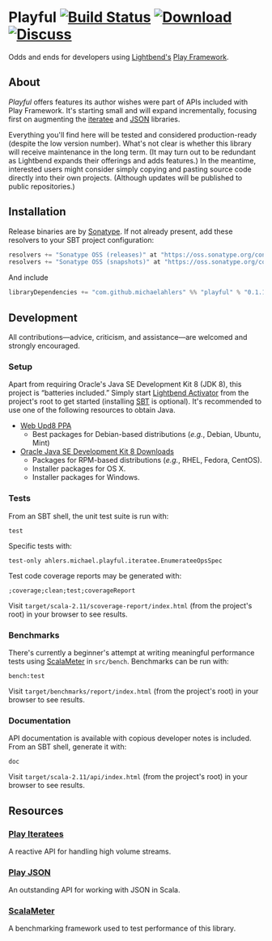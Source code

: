 # Playful [![Build Status](https://travis-ci.org/michaelahlers/michaelahlers-playful.svg?branch=master)](https://travis-ci.org/michaelahlers/michaelahlers-playful) [![Download](https://api.bintray.com/packages/michaelahlers/maven/michaelahlers-playful/images/download.svg) ](https://bintray.com/michaelahlers/maven/michaelahlers-playful/_latestVersion) [![Discuss](https://badges.gitter.im/michaelahlers/michaelahlers-playful.svg)](https://gitter.im/michaelahlers/michaelahlers-playful?utm_source=badge&utm_medium=badge&utm_campaign=pr-badge&utm_content=badge)

Odds and ends for developers using [Lightbend's](http://lightbend.com) [Play Framework](http://playframework.com).

## About

_Playful_ offers features its author wishes were part of APIs included with Play Framework. It's starting small and will expand incrementally, focusing first on augmenting the [iteratee](http://playframework.com/documentation/2.4.x/Iteratees) and [JSON](http://playframework.com/documentation/2.4.x/ScalaJson) libraries.

Everything you'll find here will be tested and considered production-ready (despite the low version number). What's not clear is whether this library will receive maintenance in the long term. (It may turn out to be redundant as Lightbend expands their offerings and adds features.) In the meantime, interested users might consider simply copying and pasting source code directly into their own projects. (Although updates will be published to public repositories.)

## Installation

Release binaries are by [Sonatype](http://oss.sonatype.org). If not already present, add these resolvers to your SBT project configuration:

```scala
resolvers += "Sonatype OSS (releases)" at "https://oss.sonatype.org/content/repositories/releases"
resolvers += "Sonatype OSS (snapshots)" at "https://oss.sonatype.org/content/repositories/snapshots"
```

And include

```scala
libraryDependencies += "com.github.michaelahlers" %% "playful" % "0.1.1-SNAPSHOT"
```

## Development

All contributions&mdash;advice, criticism, and assistance&mdash;are welcomed and strongly encouraged.

### Setup

Apart from requiring Oracle's Java SE Development Kit 8 (JDK 8), this project is “batteries included.” Simply start [Lightbend Activator](http://lightbend.com/activator) from the project's root to get started (installing [SBT](http://scala-sbt.org/0.13/tutorial/Setup.html) is optional). It's recommended to use one of the following resources to obtain Java.

- [Web Upd8 PPA](http://webupd8.org/2012/09/install-oracle-java-8-in-ubuntu-via-ppa.html)
  - Best packages for Debian-based distributions (_e.g._, Debian, Ubuntu, Mint)
- [Oracle Java SE Development Kit 8 Downloads](http://oracle.com/technetwork/java/javase/downloads/jdk8-downloads-2133151.html)
  - Packages for RPM-based distributions (_e.g._, RHEL, Fedora, CentOS).
  - Installer packages for OS X.
  - Installer packages for Windows.

### Tests

From an SBT shell, the unit test suite is run with:

```
test
```

Specific tests with:

```
test-only ahlers.michael.playful.iteratee.EnumerateeOpsSpec
```

Test code coverage reports may be generated with:

```
;coverage;clean;test;coverageReport
```

Visit `target/scala-2.11/scoverage-report/index.html` (from the project's root) in your browser to see results.

### Benchmarks

There's currently a beginner's attempt at writing meaningful performance tests using [ScalaMeter](http://scalameter.github.io) in `src/bench`. Benchmarks can be run with:

```
bench:test
```

Visit `target/benchmarks/report/index.html` (from the project's root) in your browser to see results.

### Documentation

API documentation is available with copious developer notes is included. From an SBT shell, generate it with:

```
doc
```

Visit `target/scala-2.11/api/index.html` (from the project's root) in your browser to see results.

## Resources

### [Play Iteratees](http://playframework.com/documentation/2.4.x/Iteratees)

A reactive API for handling high volume streams.

### [Play JSON](http://playframework.com/documentation/2.4.x/ScalaJson)

An outstanding API for working with JSON in Scala.

### [ScalaMeter](http://scalameter.github.io/)

A benchmarking framework used to test performance of this library.
